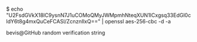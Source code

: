 $ echo "U2FsdGVkX18lC9ysnN7J1uCOMoQMyJWMpmhNteqXUN1ICxgsq33EdGl0cldY6t8g4mxQuCeFCASl/ZcnznIlxQ==" | openssl aes-256-cbc -d -a

bevis@GitHub random verification string
